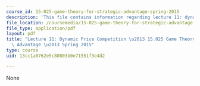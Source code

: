 ```yaml
---
course_id: 15-025-game-theory-for-strategic-advantage-spring-2015
description: 'This file contains information regarding lecture 11: dynamic price competition.'
file_location: /coursemedia/15-025-game-theory-for-strategic-advantage-spring-2015/13cc1a0762e5c80803b0e71551f3e4d2_MIT15_025S15_Lec_11.pdf
file_type: application/pdf
layout: pdf
title: "Lecture 11: Dynamic Price Competition \u2013 15.025 Game Theory for Strategic\
  \ Advantage \u2013 Spring 2015"
type: course
uid: 13cc1a0762e5c80803b0e71551f3e4d2

---
```

None